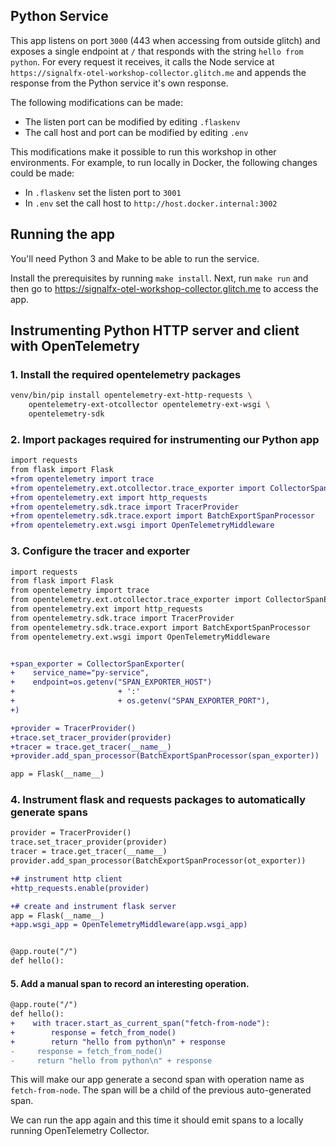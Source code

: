## Python Service

This app listens on port `3000` (443 when accessing from outside glitch) and
exposes a single endpoint at `/` that responds with the string `hello from
python`. For every request it receives, it calls the Node service at
`https://signalfx-otel-workshop-collector.glitch.me` and appends the response
from the Python service it's own response.

The following modifications can be made:

* The listen port can be modified by editing `.flaskenv`
* The call host and port can be modified by editing `.env`

This modifications make it possible to run this workshop in other environments.
For example, to run locally in Docker, the following changes could be made:

* In `.flaskenv` set the listen port to `3001`
* In `.env` set the call host to `http://host.docker.internal:3002`

## Running the app

You'll need Python 3 and Make to be able to run the service.

Install the prerequisites by running `make install`. Next, run `make run` and
then go to https://signalfx-otel-workshop-collector.glitch.me to access the app.

## Instrumenting Python HTTP server and client with OpenTelemetry

### 1. Install the required opentelemetry packages

```bash
venv/bin/pip install opentelemetry-ext-http-requests \
    opentelemetry-ext-otcollector opentelemetry-ext-wsgi \
    opentelemetry-sdk
```

### 2. Import packages required for instrumenting our Python app

```diff
import requests
from flask import Flask
+from opentelemetry import trace
+from opentelemetry.ext.otcollector.trace_exporter import CollectorSpanExporter
+from opentelemetry.ext import http_requests
+from opentelemetry.sdk.trace import TracerProvider
+from opentelemetry.sdk.trace.export import BatchExportSpanProcessor
+from opentelemetry.ext.wsgi import OpenTelemetryMiddleware
```

### 3. Configure the tracer and exporter

```diff
import requests
from flask import Flask
from opentelemetry import trace
from opentelemetry.ext.otcollector.trace_exporter import CollectorSpanExporter
from opentelemetry.ext import http_requests
from opentelemetry.sdk.trace import TracerProvider
from opentelemetry.sdk.trace.export import BatchExportSpanProcessor
from opentelemetry.ext.wsgi import OpenTelemetryMiddleware


+span_exporter = CollectorSpanExporter(
+    service_name="py-service",
+    endpoint=os.getenv("SPAN_EXPORTER_HOST")
+                       + ':'
+                       + os.getenv("SPAN_EXPORTER_PORT"),
+)

+provider = TracerProvider()
+trace.set_tracer_provider(provider)
+tracer = trace.get_tracer(__name__)
+provider.add_span_processor(BatchExportSpanProcessor(span_exporter))

app = Flask(__name__)
```

### 4. Instrument flask and requests packages to automatically generate spans

```diff
provider = TracerProvider()
trace.set_tracer_provider(provider)
tracer = trace.get_tracer(__name__)
provider.add_span_processor(BatchExportSpanProcessor(ot_exporter))

+# instrument http client
+http_requests.enable(provider)

+# create and instrument flask server
app = Flask(__name__)
+app.wsgi_app = OpenTelemetryMiddleware(app.wsgi_app)


@app.route("/")
def hello():
```

#### 5. Add a manual span to record an interesting operation.

```diff
@app.route("/")
def hello():
+    with tracer.start_as_current_span("fetch-from-node"):
+        response = fetch_from_node()
+        return "hello from python\n" + response
-     response = fetch_from_node()
-     return "hello from python\n" + response
```

This will make our app generate a second span with operation name as
`fetch-from-node`. The span will be a child of the previous auto-generated
span.

We can run the app again and this time it should emit spans to a locally running
OpenTelemetry Collector.
